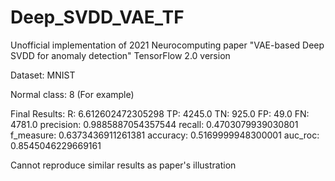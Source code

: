 # Deep_SVDD_VAE_TF
Unofficial implementation of 2021 Neurocomputing paper "VAE-based Deep SVDD for anomaly detection" TensorFlow 2.0 version

Dataset: MNIST

Normal class: 8 (For example)

Final Results:
R: 6.612602472305298
TP: 4245.0
TN: 925.0
FP: 49.0
FN: 4781.0
precision: 0.9885887054357544
recall: 0.4703079939030801
f_measure: 0.6373436911261381
accuracy: 0.5169999948300001
auc_roc: 0.8545046229669161

Cannot reproduce similar results as paper's illustration
